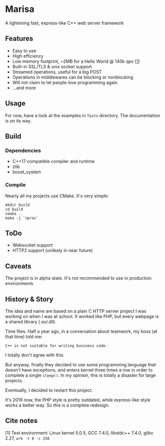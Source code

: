 # Marisa

A lightening fast, express-like C++ web server framework

## Features
- Easy to use
- High efficiency
- Low memory footprint, ~2MB for a Hello World @ 140k qps \[[1](#cite-notes)\]
- Built-in SSL/TLS & unix socket support
- Streamed operations, useful for a big POST
- Operations in middlewares can be blocking or nonblocking
- Will not claim to let people love programming again
- ...and more

## Usage
For now, have a look at the examples in `Tests` directory. The documentation is on its way.

## Build
### Dependencies
- C++17 compatible compiler and runtime
- zlib
- boost_system

### Compile
Nearly all my projects use CMake. It's very simple:

    mkdir build
    cd build
    cmake ..
    make -j `nproc`

## ToDo
- Websocket support
- HTTP2 support (unlikely in near future)

## Caveats
The project is in alpha state. It's not recommended to use in production environments.

## History & Story
The idea and name are based on a plain C HTTP server project I was working on when I was at school. It worked like PHP, but every webpage is a shared library (.so/.dll).

Time flies. Half a year ago, in a conversation about teamwork, my boss (at that time) told me:

    C++ is not suitable for writing business code.

I totally don't agree with this.

But anyway, finally they decided to use some programming language that doesn't have exceptions, and enters kernel three times a row in order to complete a single `sleep()`. In my opinion, this is totally a disaster for large projects.

Eventually, I decided to restart this project.

It's 2019 now, the PHP style is pretty outdated, while express-like style works a better way. So this is a complete redesign.

## Cite notes
\[1\] Test environment: Linux kernel 5.0.5, GCC 7.4.0, libstdc++ 7.4.0, glibc 2.27, `wrk -t 8 -c 256`
